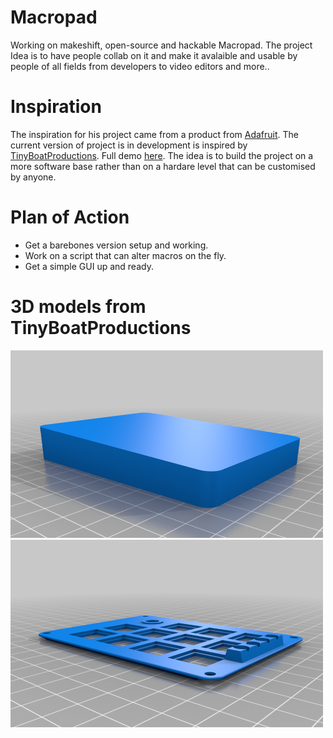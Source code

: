 # Macropad

Working on makeshift, open-source and hackable Macropad. The project Idea is to have people collab on it and make it avalaible and usable by people of all fields from developers to video editors and more..


# Inspiration

The inspiration for his project came from a product from <a href="https://www.adafruit.com/product/5128">Adafruit</a>. The current version of project is in development is inspired by <a href="https://www.instructables.com/member/tinyboatproductions">TinyBoatProductions</a>. Full demo <a href="https://www.youtube.com/watch?v=GuQxLqAc5GE">here</a>. The idea is to build the project on a more software base rather than on a hardare level that can be customised by anyone. 

# Plan of Action

<ul>
  <li>Get a barebones version setup and working.</li>
  <li>Work on a script that can alter macros on the fly.</li>
  <li>Get a simple GUI up and ready.</li>
</ul>


# 3D models from TinyBoatProductions
<div display = "flex">
  <img src = "https://github.com/code-wolf-byte/macropad/blob/main/assets/images/MacroPad_V5_Case_Bottom_V1.png" width="500" height="300">
  <img src = "https://github.com/code-wolf-byte/macropad/blob/main/assets/images/MacroPad_V5_Case_Top_V4.png" width="500" height="300">
 </div>
